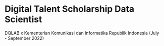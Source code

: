 # Digital Talent Scholarship Data Scientist
DQLAB x Kementerian Komunikasi dan Informatika Republik Indonesia
(July - September 2022)
